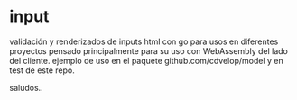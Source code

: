 # input

validación y renderizados de inputs html con go para usos en diferentes proyectos pensado principalmente para su uso con WebAssembly del lado del cliente. 
ejemplo de uso en el paquete github.com/cdvelop/model y en test de este repo.

saludos..